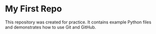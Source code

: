 # My First Repo
This repository was created for practice. It contains example Python files and demonstrates how to use Git and GitHub.
